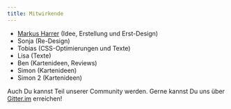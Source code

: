 ```yaml
---
title: Mitwirkende
---
```

* [Markus Harrer](https://twitter.com/feststelltaste) (Idee, Erstellung und Erst-Design)
* Sonja (Re-Design)
* Tobias (CSS-Optimierungen und Texte)
* Lisa (Texte)
* Ben (Kartenideen, Reviews)
* Simon (Kartenideen)
* Simon 2 (Kartenideen)

Auch Du kannst Teil unserer Community werden. Gerne kannst Du uns über [Gitter.im](https://gitter.im/cards42/community) erreichen!
